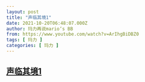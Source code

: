 ```yaml
---
layout: post
title: "声临其境1"
date: 2021-10-20T06:48:07.000Z
author: 玛力再说mario‘s BB
from: https://www.youtube.com/watch?v=ArIhgBiDBZ0
tags: [ 玛力 ]
categories: [ 玛力 ]
---
```

<!--1634712487000-->
[声临其境1](https://www.youtube.com/watch?v=ArIhgBiDBZ0)
------

<div>

</div>

